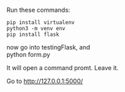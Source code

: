 
Run these commands:  

    pip install virtualenv  
    python3 -m venv env  
    pip install flask  

now go into testingFlask, and  
    python form.py  

It will open a command promt. Leave it.  

Go to http://127.0.0.1:5000/